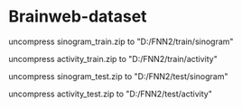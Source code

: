# Brainweb-dataset

uncompress sinogram_train.zip to "D:/FNN2/train/sinogram"

uncompress activity_train.zip to "D:/FNN2/train/activity"

uncompress sinogram_test.zip to "D:/FNN2/test/sinogram"

uncompress activity_test.zip to "D:/FNN2/test/activity"
